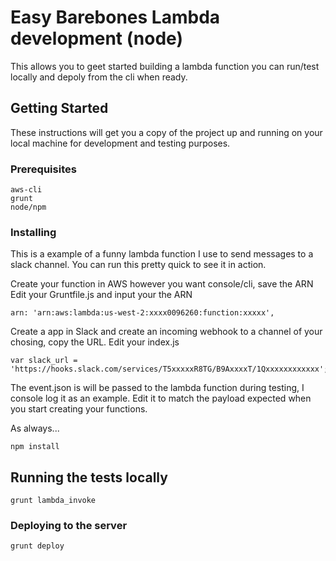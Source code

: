 # Easy Barebones Lambda development (node)

This allows you to geet started building a lambda function you can run/test locally and depoly from the cli when ready.

## Getting Started

These instructions will get you a copy of the project up and running on your local machine for development and testing purposes. 

### Prerequisites

```
aws-cli
grunt
node/npm
```

### Installing

This is a example of a funny lambda function I use to send messages to a slack channel. 
You can run this pretty quick to see it in action.

Create your function in AWS however you want console/cli, save the ARN
Edit your Gruntfile.js and input your the ARN
```
arn: 'arn:aws:lambda:us-west-2:xxxx0096260:function:xxxxx',
```

Create a app in Slack and create an incoming webhook to a channel of your chosing, copy the URL.
Edit your index.js
```
var slack_url = 'https://hooks.slack.com/services/T5xxxxxR8TG/B9AxxxxT/1Qxxxxxxxxxxxx';
```
The event.json is will be passed to the lambda function during testing, I console log it as an example. Edit it to match the payload expected when you start creating your functions.

As always...

```
npm install
```

## Running the tests locally
```
grunt lambda_invoke
```
### Deploying to the server
```
grunt deploy
```


